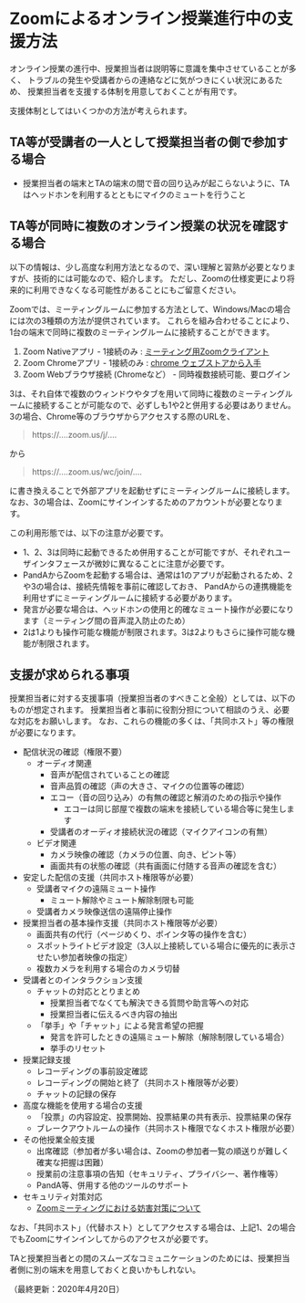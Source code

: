 # Zoomによるオンライン授業進行中の支援方法

オンライン授業の進行中、授業担当者は説明等に意識を集中させていることが多く、
トラブルの発生や受講者からの連絡などに気がつきにくい状況にあるため、
授業担当者を支援する体制を用意しておくことが有用です。

支援体制としてはいくつかの方法が考えられます。

## TA等が受講者の一人として授業担当者の側で参加する場合

- 授業担当者の端末とTAの端末の間で音の回り込みが起こらないように、TAはヘッドホンを利用するとともにマイクのミュートを行うこと

## TA等が同時に複数のオンライン授業の状況を確認する場合

以下の情報は、少し高度な利用方法となるので、深い理解と習熟が必要となりますが、技術的には可能なので、紹介します。
ただし、Zoomの仕様変更により将来的に利用できなくなる可能性があることにもご留意ください。

Zoomでは、ミーティングルームに参加する方法として、Windows/Macの場合には次の3種類の方法が提供されています。
これらを組み合わせることにより、1台の端末で同時に複数のミーティングルームに接続することができます。

1. Zoom Nativeアプリ - 1接続のみ : [ミーティング用Zoomクライアント](https://zoom.us/download)
2. Zoom Chromeアプリ - 1接続のみ : [chrome ウェブストアから入手](https://chrome.google.com/webstore/detail/zoom/hmbjbjdpkobdjplfobhljndfdfdipjhg?hl=ja)
3. Zoom Webブラウザ接続 (Chromeなど） - 同時複数接続可能、要ログイン

3は、それ自体で複数のウィンドウやタブを用いて同時に複数のミーティングルームに接続することが可能なので、必ずしも1や2と併用する必要はありません。
3の場合、Chrome等のブラウザからアクセスする際のURLを、

> https://....zoom.us/j/....

から

> https://....zoom.us/wc/join/....
  
に書き換えることで外部アプリを起動せずにミーティングルームに接続します。
なお、3の場合は、Zoomにサインインするためのアカウントが必要となります。

この利用形態では、以下の注意が必要です。

- 1、2、3は同時に起動できるため併用することが可能ですが、それぞれユーザインタフェースが微妙に異なることに注意が必要です。
- PandAからZoomを起動する場合は、通常は1のアプリが起動されるため、2や3の場合は、接続先情報を事前に確認しておき、
  PandAからの連携機能を利用せずにミーティングルームに接続する必要があります。
- 発言が必要な場合は、ヘッドホンの使用と的確なミュート操作が必要になります（ミーティング間の音声混入防止のため）
- 2は1よりも操作可能な機能が制限されます。3は2よりもさらに操作可能な機能が制限されます。

## 支援が求められる事項

授業担当者に対する支援事項（授業担当者のすべきこと全般）としては、以下のものが想定されます。
授業担当者と事前に役割分担について相談のうえ、必要な対応をお願いします。
なお、これらの機能の多くは、「共同ホスト」等の権限が必要になります。

- 配信状況の確認（権限不要）
  - オーディオ関連
    - 音声が配信されていることの確認
    - 音声品質の確認（声の大きさ、マイクの位置等の確認）
    - エコー（音の回り込み）の有無の確認と解消のための指示や操作
      - エコーは同じ部屋で複数の端末を接続している場合等に発生します
    - 受講者のオーディオ接続状況の確認（マイクアイコンの有無）
  - ビデオ関連
    - カメラ映像の確認（カメラの位置、向き、ピント等）
    - 画面共有の状態の確認（共有画面に付随する音声の確認を含む）
- 安定した配信の支援（共同ホスト権限等が必要）
  - 受講者マイクの遠隔ミュート操作
    - ミュート解除やミュート解除制限も可能
  - 受講者カメラ映像送信の遠隔停止操作
- 授業担当者の基本操作支援（共同ホスト権限等が必要）
  - 画面共有の代行（ページめくり、ポインタ等の操作を含む）
  - スポットライトビデオ設定（3人以上接続している場合に優先的に表示させたい参加者映像の指定）
  - 複数カメラを利用する場合のカメラ切替
- 受講者とのインタラクション支援
  - チャットの対応ととりまとめ
    - 授業担当者でなくても解決できる質問や助言等への対応
    - 授業担当者に伝えるべき内容の抽出
  - 「挙手」や「チャット」による発言希望の把握
    - 発言を許可したときの遠隔ミュート解除（解除制限している場合）
    - 挙手のリセット
- 授業記録支援
  - レコーディングの事前設定確認
  - レコーディングの開始と終了（共同ホスト権限等が必要）
  - チャットの記録の保存
- 高度な機能を使用する場合の支援
  - 「投票」の内容設定、投票開始、投票結果の共有表示、投票結果の保存
  - ブレークアウトルームの操作（共同ホスト権限でなくホスト権限が必要）
- その他授業全般支援
  - 出席確認（参加者が多い場合は、Zoomの参加者一覧の順送りが難しく確実な把握は困難）
  - 授業前の注意事項の告知（セキュリティ、プライバシー、著作権等）
  - PandA等、併用する他のツールのサポート
- セキュリティ対策対応
  - [Zoomミーティングにおける妨害対策について](zoom-security-action)

なお、「共同ホスト」（代替ホスト）としてアクセスする場合は、上記1、2の場合でもZoomにサインインしてからのアクセスが必要です。

TAと授業担当者との間のスムーズなコミュニケーションのためには、授業担当者側に別の端末を用意しておくと良いかもしれない。

（最終更新：2020年4月20日）

